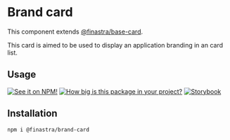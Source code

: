# Brand card

This component extends [@finastra/base-card](https://www.npmjs.com/package/@finastra/base-card).

This card is aimed to be used to display an application branding in an card list.

## Usage

[![See it on NPM!](https://img.shields.io/npm/v/@finastra/brand-card?style=for-the-badge)](https://www.npmjs.com/package/@finastra/brand-card)
[![How big is this package in your project?](https://img.shields.io/bundlephobia/minzip/@finastra/brand-card?style=for-the-badge)](https://bundlephobia.com/result?p=@finastra/brand-card)
[![Storybook](https://shields.io/badge/-Play%20with%20this%20web%20component-2a0481?logo=storybook&style=for-the-badge)](https://finastra.github.io/finastra-design-system/?path=/story/components-brand-card--default)

## Installation

```
npm i @finastra/brand-card
```
